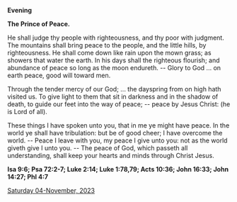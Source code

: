 **Evening**

**The Prince of Peace.**
 
He shall judge thy people with righteousness, and thy poor with judgment. The mountains shall bring peace to the people, and the little hills, by righteousness. He shall come down like rain upon the mown grass; as showers that water the earth. In his days shall the righteous flourish; and abundance of peace so long as the moon endureth. -- Glory to God ... on earth peace, good will toward men.
 
Through the tender mercy of our God; ... the dayspring from on high hath visited us. To give light to them that sit in darkness and in the shadow of death, to guide our feet into the way of peace; -- peace by Jesus Christ: (he is Lord of all).
 
These things I have spoken unto you, that in me ye might have peace. In the world ye shall have tribulation: but be of good cheer; I have overcome the world. -- Peace I leave with you, my peace I give unto you: not as the world giveth give I unto you. -- The peace of God, which passeth all understanding, shall keep your hearts and minds through Christ Jesus.  

**Isa 9:6; Psa 72:2-7; Luke 2:14; Luke 1:78,79; Acts 10:36; John 16:33; John 14:27; Phl 4:7**

[Saturday 04-November, 2023](https://t.me/daily_light)
